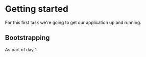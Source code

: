 
# Getting started

For this first task we're going to get our application up and running.


## Bootstrapping

As part of day 1
